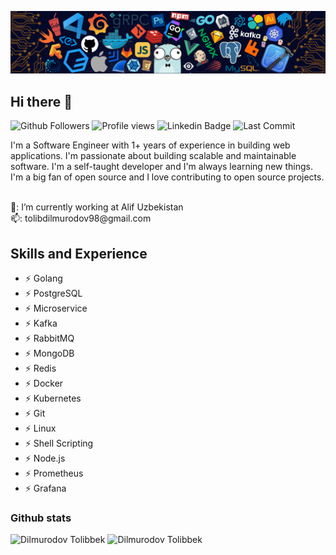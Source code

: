 ![](./header_.png)

## Hi there 👋

![Github Followers](https://img.shields.io/github/followers/dilmurodov?style=social) ![Profile views](https://gpvc.arturio.dev/dilmurodov) ![Linkedin Badge](https://img.shields.io/badge/-tolibbekdilmurodov-blue?style=flat-square&logo=Linkedin&logoColor=white&link=https://www.linkedin.com/in/tolibbek-dilmurodov/) ![Last Commit](https://img.shields.io/github/last-commit/dilmurodov/dilmurodov)


I'm a Software Engineer with 1+ years of experience in building web applications. I'm passionate about building scalable and maintainable software. I'm a self-taught developer and I'm always learning new things. I'm a big fan of open source and I love contributing to open source projects.

<br  />
 🏢: I’m currently working at Alif Uzbekistan
<br  />
 📫: tolibdilmurodov98@gmail.com
 <br  />

## Skills and Experience

- ⚡ Golang
- ⚡ PostgreSQL
- ⚡ Microservice
- ⚡ Kafka
- ⚡ RabbitMQ
- ⚡ MongoDB
- ⚡ Redis
- ⚡ Docker
- ⚡ Kubernetes
- ⚡ Git
- ⚡ Linux
- ⚡ Shell Scripting
- ⚡ Node.js
- ⚡ Prometheus
- ⚡ Grafana

### Github stats

<img  src="https://github-readme-stats.vercel.app/api?username=dilmurodov&show_icons=true&theme=tokyonight&icon_color=6392DF&hide=prs"  alt="Dilmurodov Tolibbek">
<img  src="https://github-readme-stats.vercel.app/api/top-langs/?username=dilmurodov&show_icons=true&theme=tokyonight&layout=compact"  alt="Dilmurodov Tolibbek">
